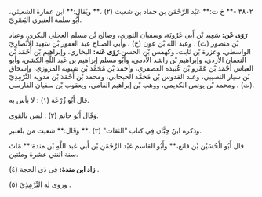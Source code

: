 ٣٨٠٢ -** خ ت:** عَبْد الرَّحْمَن بن حماد بن شعيث (٢) ،** ويُقال:** ابن عمارة الشعيثي، أَبُو سلمة العنبري البَصْرِيّ.

**رَوَى عَن:** سَعِيد بْن أَبي عَرُوبَة، وسفيان الثوري، وصالح بْن مسلم العجلي البكري، وعباد بْن منصور (ت) . وعبد الله بْن عون (خ) ، وأبي الصباح عبد الغفور بْن سَعِيد الأَنْصارِيّ الواسطي، وعزرة بْن ثابت، وكهمس بْن الحسن.**رَوَى عَنه:** البخاري، وإبراهيم بْن أَحْمَد بْن النعمان الأزدي، وإبراهيم بْن راشد الأدمي، وأَبُو مسلم إبراهيم بن عَبد اللَّهِ الكشي، وأبو العباس أَحْمَد بْن عَمْرو بْن عُبَيدة العصفري، وأحمد بْن مُحَمَّد بْن شبويه المروزي، وإسحاق بْن سيار النصيبي، وعبد القدوس بْن مُحَمَّد الحبحابي، ومحمد بْن أَحْمَدَ بْن مدويه التِّرْمِذِيّ (ت) ، ومحمد بْن يونس الكديمي، ووهب بْن إبراهيم الفامي، ويعقوب بْن سفيان الفارسي.

قال أَبُو زُرْعَة (١) : لا بأس به.

وَقَال أَبُو حاتم (٢) : ليس بالقوي.

وذكره ابنُ حِبَّان فِي كتاب "الثقات" (٣) .** وَقَال:** شعيث من بلعنبر.

قال أَبُو الْحُسَيْن بْن قانع،** وأَبُو القاسم عَبْد الرَّحْمَنِ بْن أَبي عَبد اللَّهِ بْن مندة:** مَاتَ سنة اثنتي عشرة ومئتين.

**زاد ابن مندة:** فِي ذي الحجة (٤) .

وروى له التِّرْمِذِيّ (٥) .
